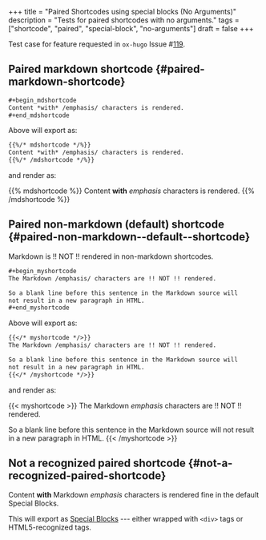 +++
title = "Paired Shortcodes using special blocks (No Arguments)"
description = "Tests for paired shortcodes with no arguments."
tags = ["shortcode", "paired", "special-block", "no-arguments"]
draft = false
+++

Test case for feature requested in `ox-hugo` Issue #[119](https://github.com/kaushalmodi/ox-hugo/issues/119).


## Paired markdown shortcode {#paired-markdown-shortcode}

```org
#+begin_mdshortcode
Content *with* /emphasis/ characters is rendered.
#+end_mdshortcode
```

Above will export as:

```md
{{%/* mdshortcode */%}}
Content *with* /emphasis/ characters is rendered.
{{%/* /mdshortcode */%}}
```

and render as:

{{% mdshortcode %}}
Content **with** _emphasis_ characters is rendered.
{{% /mdshortcode %}}


## Paired non-markdown (default) shortcode {#paired-non-markdown--default--shortcode}

Markdown is !! NOT !! rendered in non-markdown shortcodes.

```org
#+begin_myshortcode
The Markdown /emphasis/ characters are !! NOT !! rendered.

So a blank line before this sentence in the Markdown source will
not result in a new paragraph in HTML.
#+end_myshortcode
```

Above will export as:

```md
{{</* myshortcode */>}}
The Markdown /emphasis/ characters are !! NOT !! rendered.

So a blank line before this sentence in the Markdown source will
not result in a new paragraph in HTML.
{{</* /myshortcode */>}}
```

and render as:

{{< myshortcode >}}
The Markdown _emphasis_ characters are !! NOT !! rendered.

So a blank line before this sentence in the Markdown source will
not result in a new paragraph in HTML.
{{< /myshortcode >}}


## Not a recognized paired shortcode {#not-a-recognized-paired-shortcode}

<div class="foo">

Content **with** Markdown _emphasis_ characters is rendered fine in the
default Special Blocks.

</div>

This will export as [Special Blocks](/posts/special-blocks) --- either wrapped with `<div>`
tags or HTML5-recognized tags.
